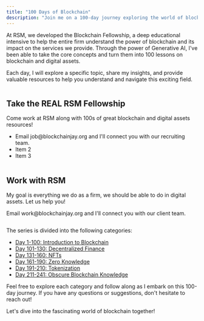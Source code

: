 ```yaml
---
title: "100 Days of Blockchain"
description: "Join me on a 100-day journey exploring the world of blockchain and digital assets."
---
```


At RSM, we developed the Blockchain Fellowship, a deep educational intensive to help the entire firm understand the power of blockchain and its impact on the services we provide.  Through the power of Generative AI, I've been able to take the core concepts and turn them into 100 lessons on blockchain and digital assets.

Each day, I will explore a specific topic, share my insights, and provide valuable resources to help you understand and navigate this exciting field.

<div class="raw-html">
  <div class="two-column-section">
    <div class="column">
      <h2>Take the REAL RSM Fellowship</h2>
      <p>Come work at RSM along with 100s of great blockchain and digital assets resources!</p>
      <ul>
        <li>Email job@blockchainjay.org and I'll connect you with our recruiting team.</li>
        <li>Item 2</li>
        <li>Item 3</li>
      </ul>
    </div>
    <div class="column">
      <h2>Work with RSM</h2>
      <p>My goal is everything we do as a firm, we should be able to do in digital assets.  Let us help you!</p>
      <p>Email work@blockchainjay.org and I'll connect you with our client team.</p>
    </div>
  </div>
</div>

The series is divided into the following categories:

- [Day 1-100: Introduction to Blockchain](/100days/blockchain/)
- [Day 101-130: Decentralized Finance](/100days/defi/)
- [Day 131-160: NFTs](/100days/nfts/)
- [Day 161-190: Zero Knowledge](/100days/zk/)
- [Day 191-210: Tokenization](/100days/tokenization/)
- [Day 211-241: Obscure Blockchain Knowledge](/100days/obscure/)

Feel free to explore each category and follow along as I embark on this 100-day journey. If you have any questions or suggestions, don't hesitate to reach out!

Let's dive into the fascinating world of blockchain together!
